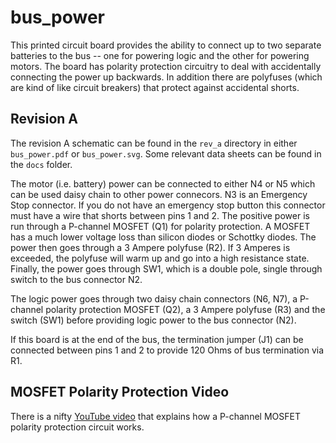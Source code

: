 # bus_power

This printed circuit board provides the ability to connect
up to two separate batteries to the bus -- one for powering
logic and the other for powering motors.  The board has
polarity protection circuitry to deal with accidentally
connecting the power up backwards.  In addition there are
polyfuses (which are kind of like circuit breakers) that protect
against accidental shorts.

## Revision A

The revision A schematic can be found in the `rev_a` directory
in either `bus_power.pdf` or `bus_power.svg`.  Some relevant
data sheets can be found in the `docs` folder.

The motor (i.e. battery) power can be connected to either N4 or N5
which can be used daisy chain to other power connecors.  N3 is
an Emergency Stop connector.  If you do not have an emergency
stop button this connector must have a wire that shorts between
pins 1 and 2.  The positive power is run through a P-channel
MOSFET (Q1) for polarity protection.  A MOSFET has a much lower
voltage loss than silicon diodes or Schottky diodes.  The power
then goes through a 3 Ampere polyfuse (R2).  If 3 Amperes
is exceeded, the polyfuse will warm up and go into a high resistance
state.  Finally, the power goes through SW1, which is a double
pole, single through switch to the bus connector N2.

The logic power goes through two daisy chain connectors (N6, N7),
a P-channel polarity protection MOSFET (Q2), a 3 Ampere polyfuse
(R3) and the switch (SW1) before providing logic power to the
bus connector (N2).

If this board is at the end of the bus, the termination jumper
(J1) can be connected between pins 1 and 2 to provide 120 Ohms
of bus termination via R1.

## MOSFET Polarity Protection Video

There is a nifty
[YouTube video](https://www.youtube.com/watch?v=IrB-FPcv1Dc)
that explains how a P-channel MOSFET polarity protection circuit
works.

